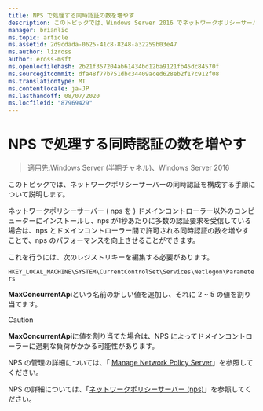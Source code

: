 ```yaml
---
title: NPS で処理する同時認証の数を増やす
description: このトピックでは、Windows Server 2016 でネットワークポリシーサーバーの同時認証を構成する手順について説明します。
manager: brianlic
ms.topic: article
ms.assetid: 2d9cdada-0625-41c8-8248-a32259b03e47
ms.author: lizross
author: eross-msft
ms.openlocfilehash: 2b21f357204ab61434bd12ba9121fb45dc84570f
ms.sourcegitcommit: dfa48f77b751dbc34409aced628eb2f17c912f08
ms.translationtype: MT
ms.contentlocale: ja-JP
ms.lasthandoff: 08/07/2020
ms.locfileid: "87969429"
---
```

# <a name="increase-concurrent-authentications-processed-by-nps"></a>NPS で処理する同時認証の数を増やす

>適用先:Windows Server (半期チャネル)、Windows Server 2016

このトピックでは、ネットワークポリシーサーバーの同時認証を構成する手順について説明します。

ネットワークポリシーサーバー \( nps を \) ドメインコントローラー以外のコンピューターにインストールし、nps が1秒あたりに多数の認証要求を受信している場合は、nps とドメインコントローラー間で許可される同時認証の数を増やすことで、nps のパフォーマンスを向上させることができます。

これを行うには、次のレジストリキーを編集する必要があります。

`HKEY_LOCAL_MACHINE\SYSTEM\CurrentControlSet\Services\Netlogon\Parameters`

**MaxConcurrentApi**という名前の新しい値を追加し、それに 2 ~ 5 の値を割り当てます。

>[!CAUTION]
>**MaxConcurrentApi**に値を割り当てた場合は、NPS によってドメインコントローラーに過剰な負荷がかかる可能性があります。

NPS の管理の詳細については、「 [Manage Network Policy Server](nps-manage-top.md)」を参照してください。

NPS の詳細については、「[ネットワークポリシーサーバー (nps)](nps-top.md)」を参照してください。